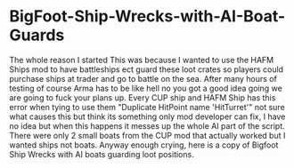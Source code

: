 # BigFoot-Ship-Wrecks-with-AI-Boat-Guards
The whole reason I started This was because I wanted to use the HAFM Ships mod to have battleships ect guard these loot crates so players could purchase ships at trader and go to battle on the sea. After many hours of testing of course Arma has to be like hell no you got a good idea going we are going to fuck your plans up. Every CUP ship and HAFM Ship has this error when tying to use them "Duplicate HitPoint name 'HitTurret'" not sure what causes this but think its something only mod developer can fix, I have no idea but when this happens it messes up the whole AI  part of the script. There were only 2 small boats from the CUP mod that actually worked but I wanted ships not boats. Anyway enough crying, here is a copy of Bigfoot Ship Wrecks with AI boats guarding loot positions.
